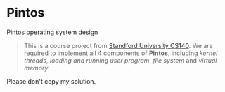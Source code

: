 # Pintos
Pintos operating system design

>This is a course project from [Standford University CS140](http://web.stanford.edu/class/cs140/projects/pintos/pintos_1.html). We are required to implement all 4 components of **Pintos**, including *kernel threads*, *loading and running user program*, *file system* and *virtual memory*. 

Please don't copy my solution.
